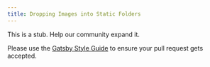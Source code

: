 ```yaml
---
title: Dropping Images into Static Folders
---
```


This is a stub. Help our community expand it.

Please use the [Gatsby Style Guide](/docs/gatsby-style-guide/) to ensure your pull request gets accepted.